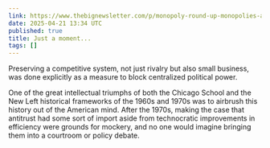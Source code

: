 ```yaml
---
link: https://www.thebignewsletter.com/p/monopoly-round-up-monopolies-and
date: 2025-04-21 13:34 UTC
published: true
title: Just a moment...
tags: []
---
```


Preserving a competitive system, not just rivalry but also small business, was done explicitly as a measure to block centralized political power.

One of the great intellectual triumphs of both the Chicago School and the New Left historical frameworks of the 1960s and 1970s was to airbrush this history out of the American mind. After the 1970s, making the case that antitrust had some sort of import aside from technocratic improvements in efficiency were grounds for mockery, and no one would imagine bringing them into a courtroom or policy debate.
